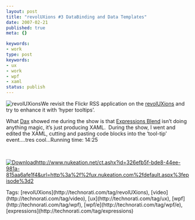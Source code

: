 ```yaml
---
layout: post
title: "revolUXions #3 DataBinding and Data Templates"
date: 2007-02-21
published: true
meta: {}

keywords:
- work
type: post
keywords:
- ux
- work
- wpf
- xaml
status: publish
---
```







![revolUXions](http://media.eick.us/2011/05/388628564_ec67e676cc_m.jpg)We revisit the Flickr RSS application on the [revolUXions](http://www.revoluxions.com/) and try to enhance it with ‘hyper tooltips’.



What [Dax](www.nukeation.net) showed me during the show is that [Expressions Blend](http://www.microsoft.com/products/expression/en/default.mspx) isn’t doing anything magic, it’s just producing XAML.  During the show, I went and edited the XAML, cutting and pasting code blocks into the ‘tool-tip’ event….tres cool…Running time: 14:25 



 



[![Download](http://ux.nukeation.com/slices/download.jpg)](http://ux.nukeation.com/default.aspx?episode=3)<http://www.nukeation.net/ct.ashx?id=326efb5f-bde8-44ee-981a-815aa6afe1f4&url=http%3a%2f%2fux.nukeation.com%2fdefault.aspx%3fepisode%3d2>

<div class="bjtags">Tags:  [revolUXions](http://technorati.com/tag/revolUXions), [video](http://technorati.com/tag/video), [ux](http://technorati.com/tag/ux), [wpf](http://technorati.com/tag/wpf), [wpf/e](http://technorati.com/tag/wpf/e), [expressions](http://technorati.com/tag/expressions)</div>

